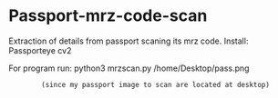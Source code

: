# Passport-mrz-code-scan
Extraction of details from passport scaning its mrz code.
Install:
       Passporteye
       cv2
 
For program run:
            python3 mrzscan.py /home/Desktop/pass.png
            
            (since my passport image to scan are located at desktop)
